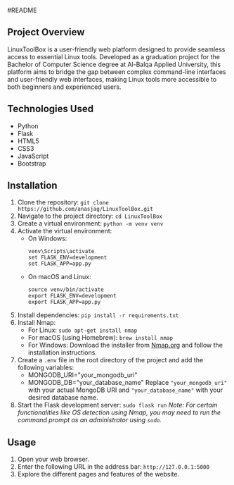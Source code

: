 #README

## Project Overview

LinuxToolBox is a user-friendly web platform designed to provide seamless access to essential Linux tools. Developed as a graduation project for the Bachelor of Computer Science degree at Al-Balqa Applied University, this platform aims to bridge the gap between complex command-line interfaces and user-friendly web interfaces, making Linux tools more accessible to both beginners and experienced users.


## Technologies Used

- Python
- Flask
- HTML5
- CSS3
- JavaScript
- Bootstrap 

## Installation

1. Clone the repository: `git clone https://github.com/anasjag/LinuxToolBox.git`
2. Navigate to the project directory: `cd LinuxToolBox`
3. Create a virtual environment: `python -m venv venv`
4. Activate the virtual environment:
   - On Windows: 
     ```
     venv\Scripts\activate
     set FLASK_ENV=development
     set FLASK_APP=app.py
     ```
   - On macOS and Linux:
     ```
     source venv/bin/activate
     export FLASK_ENV=development
     export FLASK_APP=app.py
     ```
5. Install dependencies: `pip install -r requirements.txt`
6. Install Nmap:
   - For Linux: `sudo apt-get install nmap`
   - For macOS (using Homebrew): `brew install nmap`
   - For Windows: Download the installer from [Nmap.org](https://nmap.org/download.html) and follow the installation instructions.
7. Create a `.env` file in the root directory of the project and add the following variables:
   - MONGODB_URI="your_mongodb_uri"
   - MONGODB_DB="your_database_name"
Replace `"your_mongodb_uri"` with your actual MongoDB URI and `"your_database_name"` with your desired database name.
8. Start the Flask development server: `sudo flask run` *Note: For certain functionalities like OS detection using Nmap, you may need to run the command prompt as an administrator using `sudo`.*


## Usage

1. Open your web browser.
2. Enter the following URL in the address bar: `http://127.0.0.1:5000`
3. Explore the different pages and features of the website.
